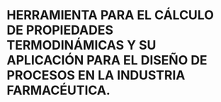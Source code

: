 # HERRAMIENTA PARA EL CÁLCULO DE PROPIEDADES TERMODINÁMICAS Y SU APLICACIÓN PARA EL DISEÑO DE PROCESOS EN LA INDUSTRIA FARMACÉUTICA. 
